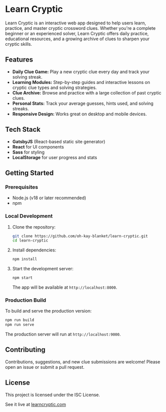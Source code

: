 # Learn Cryptic

Learn Cryptic is an interactive web app designed to help users learn, practice, and master cryptic crossword clues. Whether you're a complete beginner or an experienced solver, Learn Cryptic offers daily practice, educational resources, and a growing archive of clues to sharpen your cryptic skills.

## Features

- **Daily Clue Game:** Play a new cryptic clue every day and track your solving streak.
- **Learning Modules:** Step-by-step guides and interactive lessons on cryptic clue types and solving strategies.
- **Clue Archive:** Browse and practice with a large collection of past cryptic clues.
- **Personal Stats:** Track your average guesses, hints used, and solving streaks.
- **Responsive Design:** Works great on desktop and mobile devices.

## Tech Stack

- **GatsbyJS** (React-based static site generator)
- **React** for UI components
- **Sass** for styling
- **LocalStorage** for user progress and stats

## Getting Started

### Prerequisites

- Node.js (v18 or later recommended)
- npm

### Local Development

1. Clone the repository:
   ```bash
   git clone https://github.com/oh-kay-blanket/learn-cryptic.git
   cd learn-cryptic
   ```
2. Install dependencies:
   ```bash
   npm install
   ```
3. Start the development server:
   ```bash
   npm start
   ```
   The app will be available at `http://localhost:8000`.

### Production Build

To build and serve the production version:

```bash
npm run build
npm run serve
```

The production server will run at `http://localhost:9000`.

## Contributing

Contributions, suggestions, and new clue submissions are welcome! Please open an issue or submit a pull request.

## License

This project is licensed under the ISC License.

See it live at [learncryptic.com](https://learncryptic.com)
